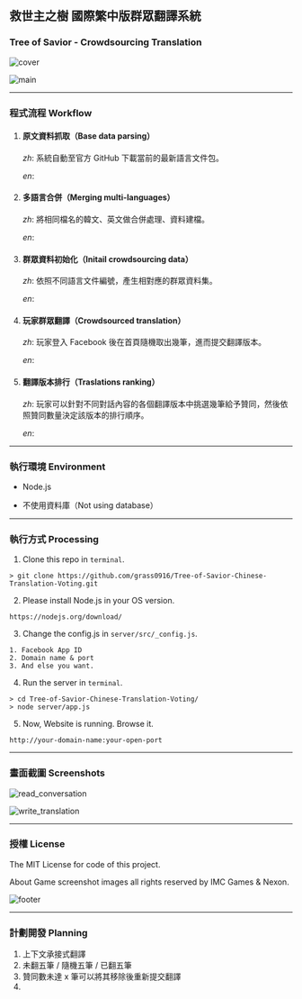 ## 救世主之樹 國際繁中版群眾翻譯系統

### Tree of Savior - Crowdsourcing Translation

![cover](readme/cover.png)

![main](readme/1.png)

---

### 程式流程 Workflow

1. #### 原文資料抓取（Base data parsing）

    *zh*: 系統自動至官方 GitHub 下載當前的最新語言文件包。

    *en*:
2. #### 多語言合併（Merging multi-languages）

    *zh*: 將相同檔名的韓文、英文做合併處理、資料建檔。

    *en*:
3. #### 群眾資料初始化（Initail crowdsourcing data）

    *zh*: 依照不同語言文件編號，產生相對應的群眾資料集。

    *en*:
4. #### 玩家群眾翻譯（Crowdsourced translation）

    *zh*: 玩家登入 Facebook 後在首頁隨機取出幾筆，進而提交翻譯版本。

    *en*: 
5. #### 翻譯版本排行（Traslations ranking）
    *zh*: 玩家可以針對不同對話內容的各個翻譯版本中挑選幾筆給予贊同，然後依照贊同數量決定該版本的排行順序。

    *en*:

---

### 執行環境 Environment

* Node.js

* 不使用資料庫（Not using database）

---

### 執行方式 Processing


1. Clone this repo in `terminal`.

```
> git clone https://github.com/grass0916/Tree-of-Savior-Chinese-Translation-Voting.git
```

2. Please install Node.js in your OS version.

```
https://nodejs.org/download/
```

3. Change the config.js in `server/src/_config.js`.

```
1. Facebook App ID
2. Domain name & port
3. And else you want.
```

4. Run the server in `terminal`.

```
> cd Tree-of-Savior-Chinese-Translation-Voting/
> node server/app.js
```

5. Now, Website is running. Browse it.

```
http://your-domain-name:your-open-port
```


---

### 畫面截圖 Screenshots

![read_conversation](readme/2.png)

![write_translation](readme/3.png)

---

### 授權 License

The MIT License for code of this project.

About Game screenshot images all rights reserved by IMC Games & Nexon.


![footer](readme/4.png)

---

### 計劃開發 Planning

1. 上下文承接式翻譯
2. 未翻五筆 / 隨機五筆 / 已翻五筆
3. 贊同數未達 x 筆可以將其移除後重新提交翻譯
4. 